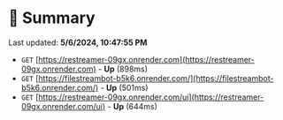 # 📖 Summary
Last updated: **5/6/2024, 10:47:55 PM**

- `GET` [https://restreamer-09gx.onrender.com](https://restreamer-09gx.onrender.com) - **Up** (898ms)
- `GET` [https://filestreambot-b5k6.onrender.com/](https://filestreambot-b5k6.onrender.com/) - **Up** (501ms)
- `GET` [https://restreamer-09gx.onrender.com/ui](https://restreamer-09gx.onrender.com/ui) - **Up** (644ms)
